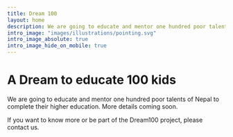```yaml
---
title: Dream 100
layout: home
description: We are going to educate and mentor one hundred poor talents of Nepal to complete their higher education.
intro_image: "images/illustrations/pointing.svg"
intro_image_absolute: true
intro_image_hide_on_mobile: true
---
```


# A Dream to educate 100 kids

We are going to educate and mentor one hundred poor talents of Nepal to complete their higher education. More details coming soon.

If you want to know more or be part of the Dream100 project, please contact us.

